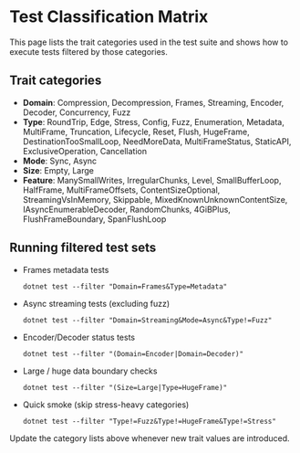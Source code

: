 # Test Classification Matrix

This page lists the trait categories used in the test suite and shows how to execute tests filtered by those categories.

## Trait categories

- **Domain**: Compression, Decompression, Frames, Streaming, Encoder, Decoder, Concurrency, Fuzz
- **Type**: RoundTrip, Edge, Stress, Config, Fuzz, Enumeration, Metadata, MultiFrame, Truncation, Lifecycle, Reset, Flush, HugeFrame, DestinationTooSmallLoop, NeedMoreData, MultiFrameStatus, StaticAPI, ExclusiveOperation, Cancellation
- **Mode**: Sync, Async
- **Size**: Empty, Large
- **Feature**: ManySmallWrites, IrregularChunks, Level, SmallBufferLoop, HalfFrame, MultiFrameOffsets, ContentSizeOptional, StreamingVsInMemory, Skippable, MixedKnownUnknownContentSize, IAsyncEnumerableDecoder, RandomChunks, 4GiBPlus, FlushFrameBoundary, SpanFlushLoop

## Running filtered test sets

- Frames metadata tests
	```
	dotnet test --filter "Domain=Frames&Type=Metadata"
	```

- Async streaming tests (excluding fuzz)
	```
	dotnet test --filter "Domain=Streaming&Mode=Async&Type!=Fuzz"
	```

- Encoder/Decoder status tests
	```
	dotnet test --filter "(Domain=Encoder|Domain=Decoder)"
	```

- Large / huge data boundary checks
	```
	dotnet test --filter "(Size=Large|Type=HugeFrame)"
	```

- Quick smoke (skip stress-heavy categories)
	```
	dotnet test --filter "Type!=Fuzz&Type!=HugeFrame&Type!=Stress"
	```

Update the category lists above whenever new trait values are introduced.
